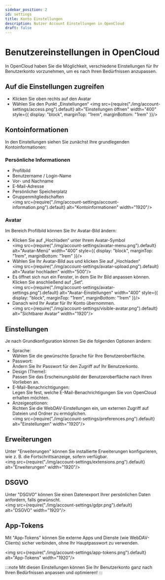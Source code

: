 ```yaml
---
sidebar_position: 2
id: settings
title: Konto Einstellungen
description: Nutzer Account Einstellungen in OpenCloud
draft: false
---
```


# Benutzereinstellungen in OpenCloud

In OpenCloud haben Sie die Möglichkeit, verschiedene Einstellungen für Ihr Benutzerkonto vorzunehmen, um es nach Ihren Bedürfnissen anzupassen.

## Auf die Einstellungen zugreifen

- Klicken Sie oben rechts auf den Avatar
- Wählen Sie den Punkt „Einstellungen“
  <img src={require("./img/account-settings/access.png").default} alt="Einstellungen öffnen" width="400" style={{ display: "block", marginTop: "1rem", marginBottom: "1rem" }}/>

## Kontoinformationen

In den Einstellungen siehen Sie zunächst Ihre grundlegenden Kontoinformationen:

### Persönliche Informationen

- Profilbild
- Benutzername / Login-Name
- Vor- und Nachname
- E-Mail-Adresse
- Persönlicher Speicherplatz
- Gruppenmitgliedschaften  
  <img src={require("./img/account-settings/account-information.png").default} alt="Kontoinformationen" width="1920"/>

### Avatar

Im Bereich Profilbild können Sie Ihr Avatar-Bild ändern:

- Klicken Sie auf „Hochladen“ unter Ihrem Avatar-Symbol  
  <img src={require("./img/account-settings/avatar-menu.png").default} alt="Avatar-Menü" width="400" style={{ display: "block", marginTop: "1rem", marginBottom: "1rem" }}/>
- Wählen Sie Ihr Avatar-Bild aus und klicken Sie auf „Hochladen“  
  <img src={require("./img/account-settings/avatar-upload.png").default} alt="Avatar hochladen" width="500"/>
- Es öffnet sich nun ein Fenster, in dem Sie Ihr Bild anpassen können. Klicken Sie anschließend auf „Set“.  
  <img src={require("./img/account-settings/avatar-settings.png").default} alt="Avatar-Einstellungen" width="400" style={{ display: "block", marginTop: "1rem", marginBottom: "1rem" }}/>
- Danach wird Ihr Avatar für Ihr Konto übernommen.  
  <img src={require("./img/account-settings/visible-avatar.png").default} alt="Sichtbarer Avatar" width="1920"/>

## Einstellungen

Je nach Grundkonfiguration können Sie die folgenden Optionen ändern:

- Sprache:  
  Wählen Sie die gewünschte Sprache für Ihre Benutzeroberfläche.
- Passwort:  
  Ändern Sie Ihr Passwort für den Zugriff auf Ihr Benutzerkonto.
- Design (Theme):  
  Passen Sie das Erscheinungsbild der Benutzeroberfläche nach Ihren Vorlieben an.
- E-Mail-Benachrichtigungen:  
  Legen Sie fest, welche E-Mail-Benachrichtigungen Sie von OpenCloud erhalten möchten.
- Anzeigeoptionen:  
  Richten Sie die WebDAV-Einstellungen ein, um externen Zugriff auf Dateien und Ordner zu ermöglichen.  
  <img src={require("./img/account-settings/preferences.png").default} alt="Einstellungen" width="1920"/>

## Erweiterungen

Unter "Erweiterungen" können Sie installierte Erweiterungen konfigurieren, wie z. B. die Fortschrittsanzeige, sofern verfügbar.  
<img src={require("./img/account-settings/extensions.png").default} alt="Erweiterungen" width="1920"/>

## DSGVO

Unter "DSGVO" können Sie einen Datenexport Ihrer persönlichen Daten anfordern, falls gewünscht.  
<img src={require("./img/account-settings/gdpr.png").default} alt="DSGVO" width="1920"/>

## App-Tokens

Mit "App-Tokens" können Sie externe Apps und Dienste (wie WebDAV-Clients) sicher verbinden, ohne Ihr Hauptpasswort zu verwenden.

<img src={require("./img/account-settings/app-tokens.png").default} alt="App-Tokens" width="1920"/>

:::note
Mit diesen Einstellungen können Sie Ihr Benutzerkonto ganz nach Ihren Bedürfnissen anpassen und optimieren!
:::
